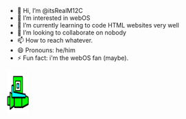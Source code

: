 - 👋 Hi, I’m @itsRealM12C
- 👀 I’m interested in webOS
- 🌱 I’m currently learning to code HTML websites very well
- 💞️ I’m looking to collaborate on nobody
- 📫 How to reach whatever.
- 😄 Pronouns: he/him
- ⚡ Fun fact: i'm the webOS fan (maybe).
<!---
itsRealM12C/itsRealM12C is a ✨ special ✨ repository because its `README.md` (this file) appears on your GitHub profile.
You can click the Preview link to take a look at your changes.
--->

<img src="ship.png" width="50" height="100">

